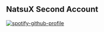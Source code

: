 ## NatsuX Second Account

[![spotify-github-profile](https://spotify-github-profile.vercel.app/api/view?uid=31yubsqyivsnhamzvfo3jwaug2ga&cover_image=true&theme=default&show_offline=true&background_color=06121e&interchange=true&bar_color=53b14f&bar_color_cover=true)](https://spotify-github-profile.vercel.app/api/view?uid=31yubsqyivsnhamzvfo3jwaug2ga&redirect=true)
